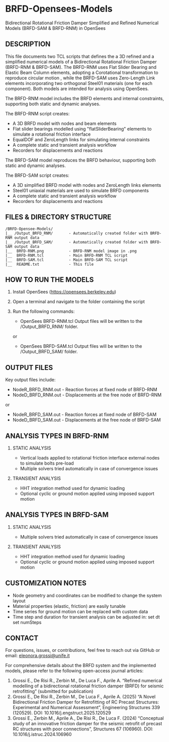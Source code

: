 # BRFD-Opensees-Models
Bidirectional Rotational Friction Damper Simplified and Refined Numerical Models (BRFD-SAM & BRFD-RNM) in OpenSees

DESCRIPTION
-----------
This file documents two TCL scripts that defines the a 3D refined and a simplified numerical models of a Bidirectional Rotational Friction Damper (BRFD-RNM & BRFD-SAM). The BRFD-RNM uses Flat Slider Bearing and Elastic Beam Column elements, adopting a Corotational transformation to reproduce circular motion , while the BRFD-SAM uses Zero-Length Link elements incorporating two orthogonal Steel01 materials (one for each component). Both models are intended for analysis using OpenSees.

The BRFD-RNM model includes the BRFD elements and internal constraints, supporting both static and dynamic analyses.

The BRFD-RNM script creates:
- A 3D BRFD model with nodes and beam elements
- Flat slider bearings modelled using "flatSliderBearing" elements to simulate a rotational friction interface
- EqualDOF and ZeroLength links for simulating internal constraints
- A complete static and transient analysis workflow
- Recorders for displacements and reactions

The BRFD-SAM model reproduces the BRFD behaviour, supporting both static and dynamic analyses.

The BRFD-SAM script creates:
- A 3D simplified BRFD model with nodes and ZeroLength links elements
- Steel01 uniaxial materials are used to simulate BRFD components
- A complete static and transient analysis workflow
- Recorders for displacements and reactions

FILES & DIRECTORY STRUCTURE
-----------------------------------------------------
	/BRFD-Opensee-Models/
	|__ /Output_BRFD_RNM/		- Automatically created folder with BRFD-RNM output data
	|__ /Output_BRFD_SAM/		- Automatically created folder with BRFD-SAM output data
	|__  BRFD-RNM.png			- BRFD-RNM model image in .png
	|__  BRFD-RNM.tcl			- Main BRFD-RNM TCL script
	|__  BRFD-SAM.tcl			- Main BRFD-SAM TCL script
	|__  README.txt				- This file

HOW TO RUN THE MODELS
-----------------------------------------------------
1. Install OpenSees (https://opensees.berkeley.edu)
2. Open a terminal and navigate to the folder containing the script
3. Run the following commands:

   	- OpenSees BRFD-RNM.tcl
	Output files will be written to the /Output_BRFD_RNM/ folder.

   or

   	- OpenSees BRFD-SAM.tcl
	Output files will be written to the /Output_BRFD_SAM/ folder.   

OUTPUT FILES
-----------------------------------------------------
Key output files include:

- NodeR_BRFD_RNM.out      - Reaction forces at fixed node of BRFD-RNM
- NodeD_BRFD_RNM.out      - Displacements at the free node of BRFD-RNM

or

- NodeR_BRFD_SAM.out      - Reaction forces at fixed node of BRFD-SAM
- NodeD_BRFD_SAM.out      - Displacements at the free node of BRFD-SAM

ANALYSIS TYPES IN BRFD-RNM
-----------------------------------------------------
1. STATIC ANALYSIS
   - Vertical loads applied to rotational friction interface external nodes to simulate bolts pre-load
   - Multiple solvers tried automatically in case of convergence issues

2. TRANSIENT ANALYSIS
   - HHT integration method used for dynamic loading
   - Optional cyclic or ground motion applied using imposed support motion

ANALYSIS TYPES IN BRFD-SAM
-----------------------------------------------------
1. STATIC ANALYSIS
   - Multiple solvers tried automatically in case of convergence issues

2. TRANSIENT ANALYSIS
   - HHT integration method used for dynamic loading
   - Optional cyclic or ground motion applied using imposed support motion

CUSTOMIZATION NOTES
-----------------------------------------------------
- Node geometry and coordinates can be modified to change the system layout
- Material properties (elastic, friction) are easily tunable
- Time series for ground motion can be replaced with custom data
- Time step and duration for transient analysis can be adjusted in:
     set dt
     set numSteps

CONTACT
-----------------------------------------------------
For questions, issues, or contributions, feel free to reach out via GitHub or email:
eleonora.grossi@unife.it

For comprehensive details about the BRFD system and the implemented models, please refer to the following open-access journal articles:
1.  Grossi E., De Risi R., Zerbin M., De Luca F., Aprile A. “Refined numerical modelling of a bidirectional rotational friction damper (BRFD) for seismic retrofitting” (submitted for publication)
2. Grossi E., De Risi R., Zerbin M., De Luca F., Aprile A. (2025) “A Novel Bidirectional Friction Damper for Retrofitting of RC Precast Structures: Experimental and Numerical Assessment”, Engineering Structures 339 (120529). DOI: 10.1016/j.engstruct.2025.120529
3. Grossi E., Zerbin M., Aprile A., De Risi R., De Luca F. (2024) “Conceptual study of an innovative friction damper for the seismic retrofit of precast RC structures with poor connections”, Structures 67 (106960). DOI: 10.1016/j.istruc.2024.106960
